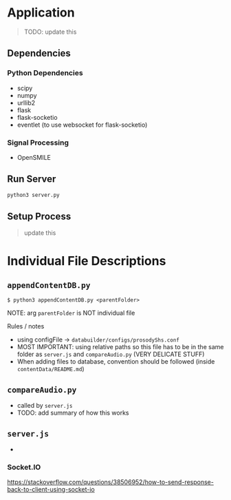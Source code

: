 # Application 

> TODO: update this

## Dependencies


### Python Dependencies
- scipy
- numpy
- urllib2
- flask
- flask-socketio
- eventlet (to use websocket for flask-socketio)

### Signal Processing
- OpenSMILE

## Run Server

```bash
python3 server.py
```

## Setup Process
> update this

# Individual File Descriptions
## **`appendContentDB.py`**
```
$ python3 appendContentDB.py <parentFolder>
```
NOTE: arg `parentFolder` is NOT individual file

Rules / notes
- using configFile -> `databuilder/configs/prosodyShs.conf`
- MOST IMPORTANT: using relative paths so this file has to be in the same folder as `server.js` and `compareAudio.py` (VERY DELICATE STUFF)
- When adding files to database, convention should be followed (inside `contentData/README.md`)

## **`compareAudio.py`**
- called by `server.js`
- TODO: add summary of how this works

## **`server.js`**
- 

### Socket.IO

https://stackoverflow.com/questions/38506952/how-to-send-response-back-to-client-using-socket-io
